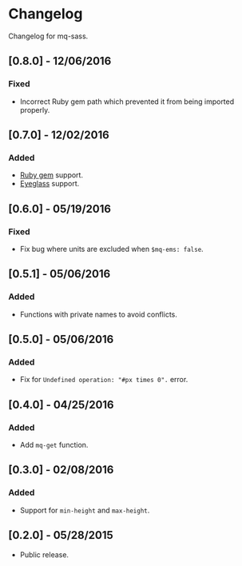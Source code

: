 # Changelog

Changelog for mq-sass.

## [0.8.0] - 12/06/2016
### Fixed
- Incorrect Ruby gem path which prevented it from being imported properly.

## [0.7.0] - 12/02/2016
### Added
- [Ruby gem](https://rubygems.org/gems/mq-sass) support.
- [Eyeglass](http://eyeglass.rocks/) support.

## [0.6.0] - 05/19/2016
### Fixed
- Fix bug where units are excluded when `$mq-ems: false`.

## [0.5.1] - 05/06/2016
### Added
- Functions with private names to avoid conflicts.

## [0.5.0] - 05/06/2016
### Added
- Fix for `Undefined operation: "#px times 0".` error.

## [0.4.0] - 04/25/2016
### Added
- Add `mq-get` function.

## [0.3.0] - 02/08/2016
### Added
- Support for `min-height` and `max-height`.

## [0.2.0] - 05/28/2015
- Public release.

